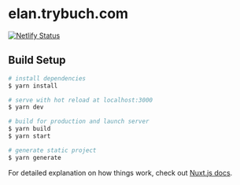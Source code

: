 # elan.trybuch.com
[![Netlify Status](https://api.netlify.com/api/v1/badges/3e50d41b-6a61-4f66-90c1-ca878538111f/deploy-status)](https://app.netlify.com/sites/naughty-ritchie-d695e8/deploys)
## Build Setup

```bash
# install dependencies
$ yarn install

# serve with hot reload at localhost:3000
$ yarn dev

# build for production and launch server
$ yarn build
$ yarn start

# generate static project
$ yarn generate
```

For detailed explanation on how things work, check out [Nuxt.js docs](https://nuxtjs.org).
